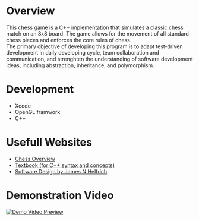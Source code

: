 # Overview
This chess game is a C++ implementation that simulates a classic chess match on an 8x8 board. The game allows for the movement of all standard chess pieces and enforces the core rules of chess.<br>
The primary objective of developing this program is to adapt test-driven development in daily developing cycle, team collaboration and communication, and strenghten the understanding of software development ideas, including abstraction, inheritance, and polymorphism.<br>

# Development
- Xcode
- OpenGL framwork
- C++

# Usefull Websites
- [Chess Overview](https://en.wikipedia.org/wiki/Chess)
- [Textbook (for C++ syntax and concepts)](https://content.byui.edu/file/4101122b-6564-4347-8376-d020600c9044/1/Cpp.01.Reading.Basics.html)
- [Software Design by James N Helfrich](https://he.kendallhunt.com/product/software-design-0)

# Demonstration Video
[![Demo Video Preview](https://img.youtube.com/vi/JEyQFlVhMCk/0.jpg)](https://youtu.be/iY6E3shzXL0)

